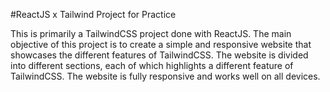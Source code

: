 #ReactJS x Tailwind Project for Practice

This is primarily a TailwindCSS project done with ReactJS. The main objective of this project is to create a simple and responsive website that showcases the different features of TailwindCSS. The website is divided into different sections, each of which highlights a different feature of TailwindCSS. The website is fully responsive and works well on all devices.